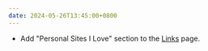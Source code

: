```yaml
---
date: 2024-05-26T13:45:00+0800
---
```


* Add "Personal Sites I Love" section to the [Links](/links) page.
